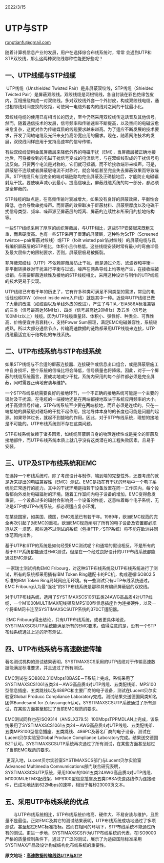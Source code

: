 2022/3/15

# UTP与STP

rongtianfu@gmail.com

  随着计算机信息产业的发展，用户在选择综合布线系统时，常常 会遇到UTP和STP双绞线，那么这两种双绞线哪种性能更好些呢？

## 一、UTP线缆与STP线缆

​	UTP线缆（Unshielded Twisted Pair）是非屏蔽双绞线，STP线缆（Shielded Twicted Pair）是屏蔽双绞线。双绞线缆是两根铜线，各自封装在彩色绝缘包皮内，互相扭绕构成一对双绞线。多对双绞线外套一个外封皮，构成双绞线电缆，通过相邻线对间变换的绞距，可使同一电缆外套内的线对之间的干扰最小化。

​	双绞线电缆的使用已有相当长的历史，至今仍然采用双绞线传送话音及其他信号。然而，随着通信技术的发展，信号频率和传输速率不断提高，以及空间的电磁波愈来愈复杂，这就对作为传输媒质的线缆要求越来越高。为了适应不断发展的技术要求，开发了同轴电缆及光纤来支持高带宽应用的需求。现在，随着网络技术的发展，双绞线同样应用于支持高速率的信号传输。

​	有些双绞线使用金属屏蔽层来降低外界的电磁干扰（EMI），当屏蔽层被正确地接地后，可将接收到的电磁干扰信号变成的电流信号，与在双绞线形成的干扰信号电流反向。只要两个电流是对称的，它们就可抵销，而不给接收端带来噪声。可是，屏蔽层不连续或者屏蔽层电流不对称时，就会降低甚至完全失去屏蔽效果而导致噪声。STP线缆只有当完全的端对端链路均完全屏蔽及正确接地后，才能防止电磁辐射及干扰。要使噪声减小到最小，提高信噪比，屏蔽线缆系统的每一部分，都必须是全屏蔽的。

​	STP线缆的缺点是，在高频传输时衰减增大，如果没有良好的屏蔽效果，平衡性会降低，也会导致串扰噪声。而屏蔽的效果取决于屏蔽材料、屏蔽层厚度以及电磁干扰信号类型、频率、噪声源至屏蔽层的距离、屏蔽的连续性和所采用的接地结构等。

​	一些STP线缆采用了厚厚的纺织屏蔽层，与UTP相比，这些STP安装起来既粗又重，而且硬度高。也有一些STP采用了很薄的屏蔽层，这种称为ScTP（Screened twistce－pair屏蔽对绞线）或FTP（foilt wisted pair箔对绞线）的屏蔽电缆与具有编织屏蔽层的STP相比，体积小且价格低。这些线缆安装时常有最小的弯曲半径及最大屈伸力的限制要求，否则，屏蔽层极易被撕裂。

​	非屏蔽双绞线（UTP）不依赖屏蔽层防止干扰，而是通过介质、滤波器和平衡－非平衡转换器对干扰进行平衡与过滤。噪声在两条导线上均等地产生，在接收端被抵销。与需要屏蔽连续性及接地的STP线缆相比，采用这种设计与制作的UTP线缆的技术更易于实现。

​	UTP线缆已有若干年的历史了，它有许多种类可满足不同类型的需求，常见的电话线也称DIW（direct inside wire入户线）就是其中一种。近些年UTP线缆已做了大量的改进（如绞距以及单线外皮的改进），产生了与TIA／EIA586A标准兼容的三类（信号最高达16MHz）、四类（信号最高达20MHz）及五类（信号达100MHz以上）线缆。因为UTP线缆重量轻、体积小、弹性好、种类全、可靠性高、价格便宜并且衰耗小，支持Power Sum原理，满足EMC电磁兼容性，系统较成熟，所以大部分通信节点，传输高速数据的链路都采用UTP线缆来连接，UTP线缆最适宜用于结构化的布线系统。

## 二、UTP布线系统与STP布线系统

​	如果STP线缆与不合适的屏蔽连接器、连接硬件或信息出口组合，或是屏蔽层施工中自身损坏，整个系统的信噪比将会降低，信号质量也将降级。因此，对于一个屏蔽的线缆系统而言，要成功地减少干扰，系统内采用的每个部件都必须是完全屏蔽，同时需要正确地安装与维护。

​	一个STP布线系统需要良好的接地环节，一个不正确的接地系统可能是一个主要的辐射及干扰源。在电缆的一端接地还是在两端都接地取决于系统应用频率的大小。对于高频信号传输，STP布线系统至少要在两端接地，而且必须是连续的。只在一端接地的屏蔽层对磁场的干扰不起作用，接地导体本身的的长度也可能是问题的起源。如果导体过长，就起不到接地的作用。因此，对于STP布线系统，理想的接地是不可能的。UTP布线系统则不存在这类问题。

​	STP布线系统依赖于诸多因素，如线缆屏蔽层自身的物理连续性或是完全的屏蔽及接地部件，而UTP布线系统本质上就几乎没有这类潜在的工程失败因素，且易于安装。

## 三、UTP及STP布线系统和EMC

​	在选择一个布线系统时，除了考虑设计与制作、端到端的完整性外，还要考虑的就是近来提出的电磁兼容性（EMC）测试。EMC是指在有干扰的环境中一个电子系统能正常运行的能力。其中的干扰环境是指若干设备放置在同一工作区内，每个设备都向外发射电磁辐射的环境。随着工作室间内电子设备的增加，EMC变得愈发重要。一个设备过多的辐射会影响另一个设备的性能，这意味着每个电子系统，无论是STP或UTP布线系统，都必须适应复杂环境。

​	在某些国家，如美国、德国，EMC规范已有若干年。1989年，欧洲EMC规范的完全再次引起了对EMC的重视。欧洲EMC规范阐明了所有的电子设备及安置都必须遵从这一规范。那些通不过测试的系统（包括FTP／STP系统）将不能在欧洲共同体范围内出售。

​	基于UTP和STP的系统是如何经受EMC测试呢？和通常的假设相反，不是所有的基于STP系统都能通过EMC测试，但是在一个经过良好设计的UTP布线系统都能通过EMC测试。

​	一家瑞士测试机构EMC Fribourg，对这种STP布线系统及UTP布线系统进行了测试，所有的系统都采用插有IBM Token Ring适配卡的PC机，构成遵循ISO802.5标准的IBM Token Ring局域网应用环境。有一些测试只有UTP布线系统通过。EMC Fribourg认为最“强壮”的STP布线系统是那种具有编织屏蔽层的双绞线。

​	对于UTP布线系统，选用了SYSTIMAXSCS1061五类24AWG高品质4对UTP线缆，一个M1000MULTIMAX配线架及MPS100型信息插座作为连接硬件，以及一个将IBM网卡连至SYSTIMAXSCSUTP系统的370CT适配器。

​	EMC Fribourg得出结论，只有UTP布线系统，或者更具体地说，SYSTIMAXSCSUTP系统能满足所有的EMC要求。值得注意的是，没有一个STP布线系统通过上述的所有测试。

## 四、UTP布线系统与高速数据传输

​	著名测试机构的测试结果表明，SYSTIMAXSCS采用的UTP线缆对于传输高速数据能满足标准要求，并且通过了所有测试。

​	EMC测试在ISO8802.310Mbps10BASE－T系统上完成，系统采用了SYSTIMAXSCS1061五类24－AWG高品质4对UTP线缆、五类配线架、MPS100型信息插座、五类跳线以及486PC和主要厂商的电子设备，测试在Lucent贝尔实验室Global Producc Compliance Laboratory完成。测试结果交送德国同类知名团体Bundesamt for Zulassungch认可。SYSTIMAXSCSUTP系统通过了所有测试，在某些方面甚至超过了当前EMC规范的要求。

​	EMC测试同样也在ISO9314（ANSLX379.5）100MbpsTPPMDLAN上完成，该系统采用了SYSTIMAXSCS1061五类24－AWG高品质4对UTP线缆、五类配线架、五类MPS100型信息插座、五类跳线、486PC及著名厂商的电子设备。测试在Lucent贝尔实验室Global Produce Compliance Laboratory完成。结果送交德国BZT认可。SYSTIMAXSCSUTP系统再次通过了所有测试，在某些方面甚至超过了当前EMC规范的要求。

​	更深入地，Lucent贝尔实验室SYSTIMAXSCS部门与Lucent贝尔实验室Advanced Multimedia Comnumications部门联合研究表明，SYSTIMAXSCSUTP系统，采用100m的1061五类24AWG高品质4对UTP线缆、M1000MUETMX配线架、MPS100型信息插座及五类D8SA快速路线作为连接硬件，已成功地达到622Mbps的速率，相当于每秒23000页文本。

## 五、采用UTP布线系统的优点

　　与UTP布线系统相比，STP布线系统价格高、硬件大、不易安装与维护，且质量不是最佳。正如EMC及其它的测试结果表明，UTP布线系统成功地通过了多项测试，甚至超过EMC标准指标。然而在相同的环境下，STP布线系统不能通过所有的测试。更进一步地，SYSTIMAXSCS作为UTP布线系统的代表，在ISO9000严格的质量控制条件下，通过了广泛的测试，展示了为适应国际标准采用SYSTIMAX产品及设计构成结构化布线系统的重要性。





**原文地址：[高速数据传输线路UTP与STP](http://staff.ustc.edu.cn/~mams/techfora/NetSchool/utpstp.htm)**